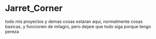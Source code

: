 # Jarret_Corner

todo mis proyectos y demas cosas estaran aqui, normalmente cosas basicas, y funcionen de milagro, pero dejare que todo siga porque tengo pereza
